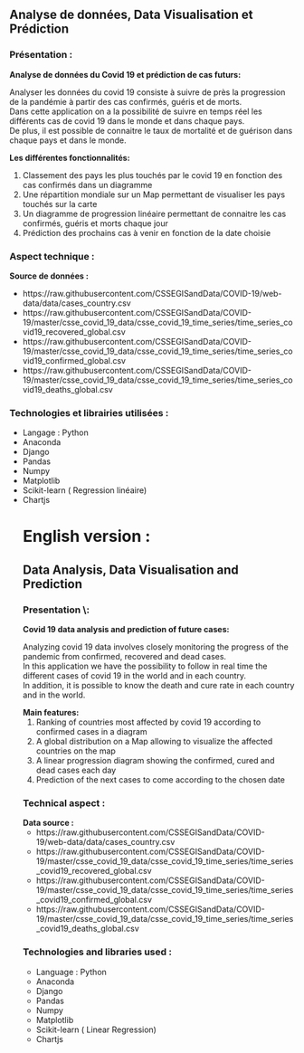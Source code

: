 </h1><h2>Analyse de données, Data Visualisation et Prédiction</h2><h3>Présentation :</h3>
<b>Analyse de données du Covid 19 et prédiction de cas futurs:</b>
<p>Analyser les données du covid 19 consiste à suivre de près la progression de la pandémie à partir des cas confirmés, guéris et de morts.<br>
Dans cette application on a la possibilité de suivre en temps réel les différents cas de covid 19 dans le monde et dans chaque pays.<br>
De plus, il est possible de connaitre le taux de mortalité et de guérison dans chaque pays et dans le monde.</p>
<b>Les différentes fonctionnalités:</b><ol>
<li>Classement des pays les plus touchés par le covid 19 en fonction des cas confirmés dans un diagramme</li>
<li>Une répartition mondiale sur un Map permettant de visualiser les pays touchés sur la carte</li>
<li>Un diagramme de progression linéaire permettant de connaitre les cas confirmés, guéris et morts chaque jour</li>
<li>Prédiction des prochains cas à venir en fonction de la date choisie</li></ol>
<h3>Aspect technique :</h3>
<b>Source de données :</b><ul>
<li>https://raw.githubusercontent.com/CSSEGISandData/COVID-19/web-data/data/cases_country.csv</li>
<li>https://raw.githubusercontent.com/CSSEGISandData/COVID-19/master/csse_covid_19_data/csse_covid_19_time_series/time_series_covid19_recovered_global.csv</li>
<li>https://raw.githubusercontent.com/CSSEGISandData/COVID-19/master/csse_covid_19_data/csse_covid_19_time_series/time_series_covid19_confirmed_global.csv</li>
<li>https://raw.githubusercontent.com/CSSEGISandData/COVID-19/master/csse_covid_19_data/csse_covid_19_time_series/time_series_covid19_deaths_global.csv</li></ul>
<h3>Technologies et librairies utilisées :</h3><ul>
<li>Langage : Python</li><li>Anaconda</li><li>Django</li><li>Pandas</li><li>Numpy</li><li>Matplotlib</li><li>Scikit-learn ( Regression linéaire)</li><li>Chartjs<br>
<h1>English version : </h1><h2>Data Analysis, Data Visualisation and Prediction</h2><h3>Presentation \:</h3>
<b>Covid 19 data analysis and prediction of future cases:</b>
<p>Analyzing covid 19 data involves closely monitoring the progress of the pandemic from confirmed, recovered and dead cases.<br>
In this application we have the possibility to follow in real time the different cases of covid 19 in the world and in each country.<br>
In addition, it is possible to know the death and cure rate in each country and in the world.</p>
<b>Main features:</b><ol>
<li>Ranking of countries most affected by covid 19 according to confirmed cases in a diagram</li>
<li>A global distribution on a Map allowing to visualize the affected countries on the map</li>
<li>A linear progression diagram showing the confirmed, cured and dead cases each day</li>
<li>Prediction of the next cases to come according to the chosen date</li></ol>
<h3>Technical aspect :</h3>
<b>Data source :</b><ul>
<li>https://raw.githubusercontent.com/CSSEGISandData/COVID-19/web-data/data/cases_country.csv</li>
<li>https://raw.githubusercontent.com/CSSEGISandData/COVID-19/master/csse_covid_19_data/csse_covid_19_time_series/time_series_covid19_recovered_global.csv</li>
<li>https://raw.githubusercontent.com/CSSEGISandData/COVID-19/master/csse_covid_19_data/csse_covid_19_time_series/time_series_covid19_confirmed_global.csv</li>
<li>https://raw.githubusercontent.com/CSSEGISandData/COVID-19/master/csse_covid_19_data/csse_covid_19_time_series/time_series_covid19_deaths_global.csv</li></ul>
<h3>Technologies and libraries used :</h3><ul>
<li>Language : Python</li><li>Anaconda</li><li>Django</li><li>Pandas</li><li>Numpy</li><li>Matplotlib</li><li>Scikit-learn ( Linear Regression)</li><li>Chartjs
